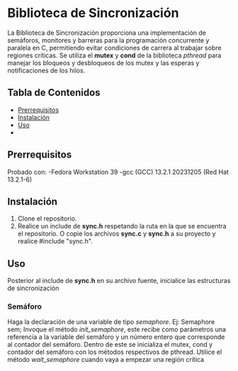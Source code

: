 # Biblioteca de Sincronización
La Biblioteca de Sincronización proporciona una implementación de semáforos, monitores y barreras para la programación concurrente y paralela en C, permitiendo evitar condiciones de carrera al trabajar sobre regiones críticas. Se utiliza el **mutex** y **cond** de la biblioteca *pthread* para manejar los bloqueos y desbloqueos de los mutex y las esperas y notificaciones de los hilos.

## Tabla de Contenidos
- [Prerrequisitos](#prerrequisitos)
- [Instalación](#instalación)
- [Uso](#uso)
- 
## Prerrequisitos
Probado con:
-Fedora Workstation 39
-gcc (GCC) 13.2.1 20231205 (Red Hat 13.2.1-6)

## Instalación
1. Clone el repositorio.
2. Realice un include de **sync.h** respetando la ruta en la que se encuentra el repositorio. O copie los archivos **sync.c** y **sync.h** a su proyecto y realice #include "sync.h".

## Uso
Posterior al include de **sync.h** en su archivo fuente, inicialice las estructuras de sincronización
### Semáforo
Haga la declaración de una variable de tipo *semaphore*. Ej:  Semaphore sem;
Invoque el método *init_semaphore*, este recibe como parámetros una referencia a la variable del semáforo y un número entero que corresponde al contador del semáforo. Dentro de este se inicializa el mutex, cond y contador del semáforo con los métodos respectivos de pthread.
Utilice el método *wait_semaphore* cuando vaya a empezar una región crítica
